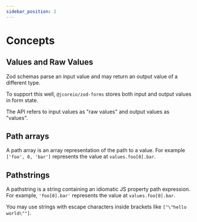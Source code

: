 ```yaml
---
sidebar_position: 2
---
```


# Concepts

## Values and Raw Values

Zod schemas parse an input value and may return an output value of a different type.

To support this well, `@jcoreio/zod-forms` stores both input and output values in form state.

The API refers to input values as "raw values" and output values as "values".

## Path arrays

A path array is an array representation of the path to a value. For example `['foo', 0, 'bar']` represents the value at `values.foo[0].bar`.

## Pathstrings

A pathstring is a string containing an idiomatic JS property path expression. For example, `'foo[0].bar'` represents the value at `values.foo[0].bar`.

You may use strings with escape characters inside brackets like `["\"hello world\""]`.
